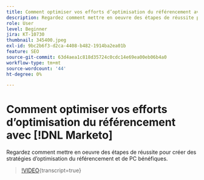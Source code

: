 ```yaml
---
title: Comment optimiser vos efforts d’optimisation du référencement avec [!DNL Marketo]
description: Regardez comment mettre en oeuvre des étapes de réussite pour créer des stratégies d’optimisation du référencement et de PC bénéfiques.
role: User
level: Beginner
jira: KT-10730
thumbnail: 345400.jpeg
exl-id: 9bc2b6f3-d2ca-4408-b482-1914ba2ea01b
feature: SEO
source-git-commit: 63d4aea1c818d35724c0cdc14e69ea00eb06b4a0
workflow-type: tm+mt
source-wordcount: '44'
ht-degree: 0%

---
```


# Comment optimiser vos efforts d’optimisation du référencement avec [!DNL Marketo]

Regardez comment mettre en oeuvre des étapes de réussite pour créer des stratégies d’optimisation du référencement et de PC bénéfiques.

>[!VIDEO](https://video.tv.adobe.com/v/345400/?quality=12&learn=on){transcript=true}
